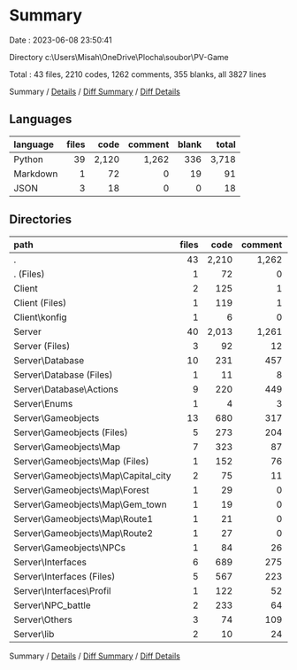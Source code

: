 # Summary

Date : 2023-06-08 23:50:41

Directory c:\\Users\\Misah\\OneDrive\\Plocha\\soubor\\PV-Game

Total : 43 files,  2210 codes, 1262 comments, 355 blanks, all 3827 lines

Summary / [Details](details.md) / [Diff Summary](diff.md) / [Diff Details](diff-details.md)

## Languages
| language | files | code | comment | blank | total |
| :--- | ---: | ---: | ---: | ---: | ---: |
| Python | 39 | 2,120 | 1,262 | 336 | 3,718 |
| Markdown | 1 | 72 | 0 | 19 | 91 |
| JSON | 3 | 18 | 0 | 0 | 18 |

## Directories
| path | files | code | comment | blank | total |
| :--- | ---: | ---: | ---: | ---: | ---: |
| . | 43 | 2,210 | 1,262 | 355 | 3,827 |
| . (Files) | 1 | 72 | 0 | 19 | 91 |
| Client | 2 | 125 | 1 | 14 | 140 |
| Client (Files) | 1 | 119 | 1 | 14 | 134 |
| Client\\konfig | 1 | 6 | 0 | 0 | 6 |
| Server | 40 | 2,013 | 1,261 | 322 | 3,596 |
| Server (Files) | 3 | 92 | 12 | 12 | 116 |
| Server\\Database | 10 | 231 | 457 | 32 | 720 |
| Server\\Database (Files) | 1 | 11 | 8 | 2 | 21 |
| Server\\Database\\Actions | 9 | 220 | 449 | 30 | 699 |
| Server\\Enums | 1 | 4 | 3 | 1 | 8 |
| Server\\Gameobjects | 13 | 680 | 317 | 122 | 1,119 |
| Server\\Gameobjects (Files) | 5 | 273 | 204 | 55 | 532 |
| Server\\Gameobjects\\Map | 7 | 323 | 87 | 55 | 465 |
| Server\\Gameobjects\\Map (Files) | 1 | 152 | 76 | 31 | 259 |
| Server\\Gameobjects\\Map\\Capital_city | 2 | 75 | 11 | 14 | 100 |
| Server\\Gameobjects\\Map\\Forest | 1 | 29 | 0 | 3 | 32 |
| Server\\Gameobjects\\Map\\Gem_town | 1 | 19 | 0 | 2 | 21 |
| Server\\Gameobjects\\Map\\Route1 | 1 | 21 | 0 | 3 | 24 |
| Server\\Gameobjects\\Map\\Route2 | 1 | 27 | 0 | 2 | 29 |
| Server\\Gameobjects\\NPCs | 1 | 84 | 26 | 12 | 122 |
| Server\\Interfaces | 6 | 689 | 275 | 105 | 1,069 |
| Server\\Interfaces (Files) | 5 | 567 | 223 | 85 | 875 |
| Server\\Interfaces\\Profil | 1 | 122 | 52 | 20 | 194 |
| Server\\NPC_battle | 2 | 233 | 64 | 33 | 330 |
| Server\\Others | 3 | 74 | 109 | 15 | 198 |
| Server\\lib | 2 | 10 | 24 | 2 | 36 |

Summary / [Details](details.md) / [Diff Summary](diff.md) / [Diff Details](diff-details.md)